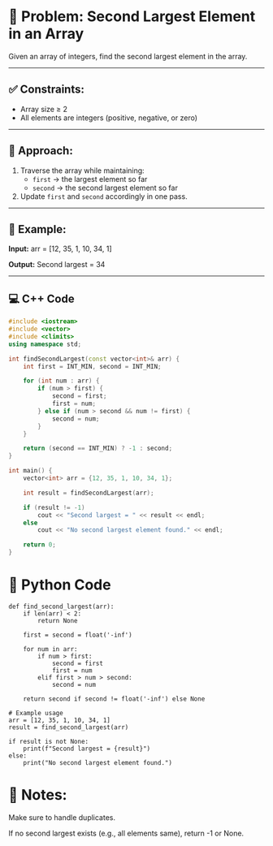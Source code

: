 # 🚀 Problem: Second Largest Element in an Array

Given an array of integers, find the second largest element in the array.

---

## ✅ Constraints:
- Array size ≥ 2
- All elements are integers (positive, negative, or zero)

---

## 🧠 Approach:
1. Traverse the array while maintaining:
   - `first` → the largest element so far
   - `second` → the second largest element so far
2. Update `first` and `second` accordingly in one pass.

---

## 🧪 Example:

**Input:**
arr = [12, 35, 1, 10, 34, 1]


**Output:**
Second largest = 34


---

## 💻 C++ Code

```cpp
#include <iostream>
#include <vector>
#include <climits>
using namespace std;

int findSecondLargest(const vector<int>& arr) {
    int first = INT_MIN, second = INT_MIN;

    for (int num : arr) {
        if (num > first) {
            second = first;
            first = num;
        } else if (num > second && num != first) {
            second = num;
        }
    }

    return (second == INT_MIN) ? -1 : second;
}

int main() {
    vector<int> arr = {12, 35, 1, 10, 34, 1};

    int result = findSecondLargest(arr);

    if (result != -1)
        cout << "Second largest = " << result << endl;
    else
        cout << "No second largest element found." << endl;

    return 0;
}
```

# 🐍 Python Code
```
def find_second_largest(arr):
    if len(arr) < 2:
        return None

    first = second = float('-inf')

    for num in arr:
        if num > first:
            second = first
            first = num
        elif first > num > second:
            second = num

    return second if second != float('-inf') else None

# Example usage
arr = [12, 35, 1, 10, 34, 1]
result = find_second_largest(arr)

if result is not None:
    print(f"Second largest = {result}")
else:
    print("No second largest element found.")
```
# 📌 Notes:
Make sure to handle duplicates.

If no second largest exists (e.g., all elements same), return -1 or None.